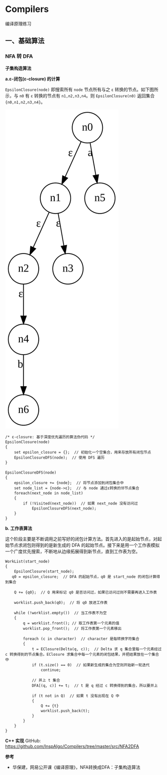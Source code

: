 # Compilers
编译原理练习

## 一、基础算法

### NFA 转 DFA

**子集构造算法** 

**a.ε-闭包(ε-closure) 的计算**

`EpsilonClosure(node)` 即搜索所有 `node` 节点所有与之 `ε` 转换的节点。如下图所示，与 `n0` 有 `ε` 转换的节点有 `n1,n2,n3,n4`。则 `EpsilonClosure(n0)` 返回集合 `{n0,n1,n2,n3,n4}`。  

![e-closure](README.assets/e-closure.svg)  

```
/* ε-closure: 基于深度优先遍历的算法伪代码 */
EpsilonClosure(node)
{
    set epsilon_closure = {};  // 初始化一个空集合，用来存放所有闭包节点
    EpsilonClosureDFS(node);  // 使用 DFS 遍历
}

EpsilonClosureDFS(node)
{
    epsilon_closure += {node};  // 将节点添加到闭包集合中
    set node_list = {node->ε};  // 与 node 通过ε转换的邻节点集合 
    foreach(next_node in node_list)
    {
        if (!Visited(next_node))  // 如果 next_node 没有访问过
            EpsilonClosureDFS(next_node);
    }
}
```

**b. 工作表算法**

这个阶段主要是不断调用之前写好的闭包计算方法。首先进入的是起始节点，对起始节点求闭包则得到的是新生成的 DFA 的起始节点。接下来是用一个工作表模拟一个广度优先搜索，不断地从边缘拓展得到新节点，直到工作表为空。  

```
WorkList(start_node)
{
    EpsilonClosure(start_node);
   q0 = epsilon_closure;  // DFA 的起始节点，q0 是 start_node 的闭包计算得到集合

    Q += {q0};  // Q 用来标记 q0 是否访问过，如果已访问过则不需要再进入工作表

    worklist.push_back(q0);  // 将 q0 放进工作表

    while (!worklist.empty())  // 当工作表不为空
    {
        q = worklist.front(); // 取工作表第一个元素的值
        worklist.pop_front();  // 将工作表第一个元素移出

        foreach (c in character)  // character 是每转换字符集合
        {
            t = EClosure(Delta(q, c));  // Delta 求 q 集合里每一个元素经过 c 转换得到的节点集合。EClosure 求集合中每一个元素的闭包结果，并把结果放在一个集合中
            if (t.size() == 0)  // 如果新生成的集合为空则开始新一轮迭代
                continue;

            // 并上 t 集合
            DFA[(q, c)] += t;  // t 是 q 经过 c 转换得到的集合，所以要并上

            if (t not in Q)  // 如果 t 没有出现在 Q 中
            {
                Q += {t}
                worklist.push_back(t);
            }
        }
    }
}
```

**C++ 实现**
GitHub: https://github.com/InspAlgo/Compilers/tree/master/src/NFA2DFA   

**参考**

+   华保建，网易公开课《编译原理》，NFA转换成DFA：子集构造算法  

